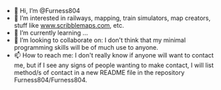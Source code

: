 - 👋 Hi, I’m @Furness804
- 👀 I’m interested in railways, mapping, train simulators, map creators, stuff like www.scribblemaps.com, etc.
- 🌱 I’m currently learning ...
- 💞️ I’m looking to collaborate on: I don't think that my minimal programming skills will be of much use to anyone.
- 📫 How to reach me: I don't really know if anyone will want to contact me, but if I see any signs of people wanting to make contact, I will list method/s of contact in a new README file in the repository Furness804/Furness804.

<!---
Furness804/Furness804 is a ✨ special ✨ repository because its `README.md` (this file) appears on your GitHub profile.
You can click the Preview link to take a look at your changes.
--->
